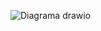 ![Diagrama drawio](https://github.com/user-attachments/assets/b18318e2-c8ab-4b27-8320-96da6eb9903f)
